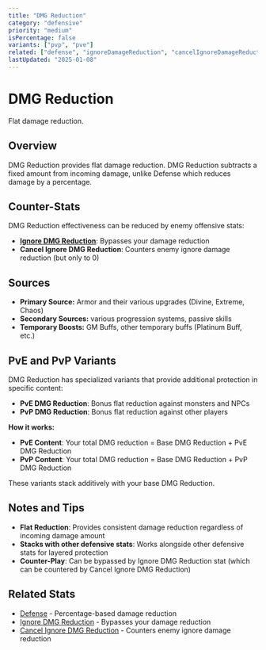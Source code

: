```yaml
---
title: "DMG Reduction"
category: "defensive"
priority: "medium"
isPercentage: false
variants: ["pvp", "pve"]
related: ["defense", "ignoreDamageReduction", "cancelIgnoreDamageReduction"]
lastUpdated: "2025-01-08"
---
```


# DMG Reduction

Flat damage reduction.

## Overview

DMG Reduction provides flat damage reduction. DMG Reduction subtracts a fixed amount from incoming damage, unlike Defense which reduces damage by a percentage.

## Counter-Stats

DMG Reduction effectiveness can be reduced by enemy offensive stats:

- **[Ignore DMG Reduction](/stats/ignore-damage-reduction)**: Bypasses your damage reduction
- **Cancel Ignore DMG Reduction**: Counters enemy ignore damage reduction (but only to 0)

## Sources

- **Primary Source:** Armor and their various upgrades (Divine, Extreme, Chaos)
- **Secondary Sources:** various progression systems, passive skills
- **Temporary Boosts:** GM Buffs, other temporary buffs (Platinum Buff, etc.)

## PvE and PvP Variants

DMG Reduction has specialized variants that provide additional protection in specific content:

- **PvE DMG Reduction**: Bonus flat reduction against monsters and NPCs
- **PvP DMG Reduction**: Bonus flat reduction against other players

**How it works:**
- **PvE Content**: Your total DMG reduction = Base DMG Reduction + PvE DMG Reduction
- **PvP Content**: Your total DMG reduction = Base DMG Reduction + PvP DMG Reduction

These variants stack additively with your base DMG Reduction.

## Notes and Tips

- **Flat Reduction**: Provides consistent damage reduction regardless of incoming damage amount
- **Stacks with other defensive stats**: Works alongside other defensive stats for layered protection
- **Counter-Play**: Can be bypassed by Ignore DMG Reduction stat (which can be countered by Cancel Ignore DMG Reduction)

## Related Stats

- [Defense](/stats/defense) - Percentage-based damage reduction
- [Ignore DMG Reduction](/stats/ignore-damage-reduction) - Bypasses your damage reduction
- [Cancel Ignore DMG Reduction](/stats/cancel-ignore-damage-reduction) - Counters enemy ignore damage reduction